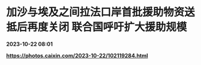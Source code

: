 # 加沙与埃及之间拉法口岸首批援助物资送抵后再度关闭 联合国呼吁扩大援助规模

**2023-10-22 08:01**

**https://photos.caixin.com/2023-10-22/102119284.html**

